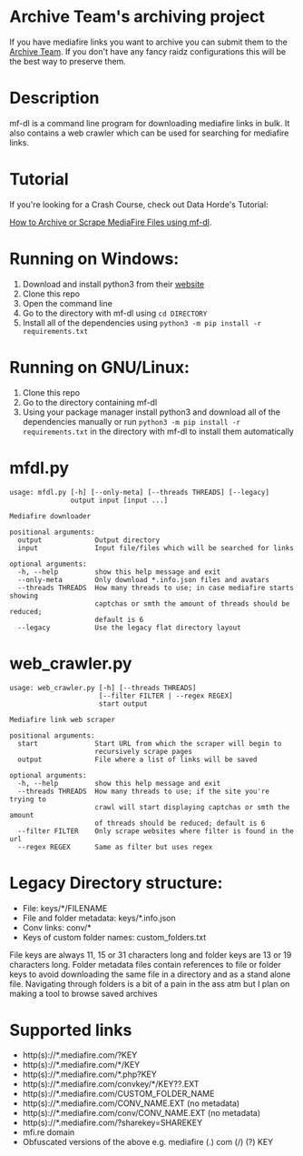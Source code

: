 # Archive Team's archiving project
If you have mediafire links you want to archive you can submit them to the [Archive Team](https://archiveteam.org/index.php?title=MediaFire). If you don't have any fancy raidz configurations this will be the best way to preserve them.

# Description
mf-dl is a command line program for downloading mediafire links in bulk. It also contains a web crawler which can be used for searching for mediafire links.

# Tutorial
If you're looking for a Crash Course, check out Data Horde's Tutorial:

[How to Archive or Scrape MediaFire Files using mf-dl](https://datahorde.org/how-to-archive-or-scrape-mediafire-files-using-mf-dl/).

# Running on Windows:
1. Download and install python3 from their [website](https://www.python.org/)
2. Clone this repo
3. Open the command line
4. Go to the directory with mf-dl using `cd DIRECTORY`
5. Install all of the dependencies using `python3 -m pip install -r requirements.txt`

# Running on GNU/Linux:
1. Clone this repo
2. Go to the directory containing mf-dl
3. Using your package manager install python3 and download all of the dependencies manually or run `python3 -m pip install -r requirements.txt` in the directory with mf-dl to install them automatically

# mfdl.py
	usage: mfdl.py [-h] [--only-meta] [--threads THREADS] [--legacy]
	               output input [input ...]

	Mediafire downloader

	positional arguments:
	  output             Output directory
	  input              Input file/files which will be searched for links

	optional arguments:
	  -h, --help         show this help message and exit
	  --only-meta        Only download *.info.json files and avatars
	  --threads THREADS  How many threads to use; in case mediafire starts showing
	                     captchas or smth the amount of threads should be reduced;
	                     default is 6
	  --legacy           Use the legacy flat directory layout

# web_crawler.py
	usage: web_crawler.py [-h] [--threads THREADS]
	                      [--filter FILTER | --regex REGEX]
	                      start output

	Mediafire link web scraper

	positional arguments:
	  start              Start URL from which the scraper will begin to
	                     recursively scrape pages
	  output             File where a list of links will be saved

	optional arguments:
	  -h, --help         show this help message and exit
	  --threads THREADS  How many threads to use; if the site you're trying to
	                     crawl will start displaying captchas or smth the amount
	                     of threads should be reduced; default is 6
	  --filter FILTER    Only scrape websites where filter is found in the url
	  --regex REGEX      Same as filter but uses regex

# Legacy Directory structure:
* File: keys/\*/FILENAME
* File and folder metadata: keys/\*.info.json
* Conv links: conv/\*
* Keys of custom folder names: custom_folders.txt

File keys are always 11, 15 or 31 characters long and folder keys are 13 or 19 characters long.
Folder metadata files contain references to file or folder keys to avoid downloading the same file in a directory
and as a stand alone file. Navigating through folders is a bit of a pain in the ass atm but I plan on making a tool to browse
saved archives

# Supported links
* http(s)://\*.mediafire.com/?KEY
* http(s)://\*.mediafire.com/\*/KEY
* http(s)://\*.mediafire.com/\*.php?KEY
* http(s)://\*.mediafire.com/convkey/\*/KEY??.EXT
* http(s)://\*.mediafire.com/CUSTOM_FOLDER_NAME
* http(s)://\*.mediafire.com/CONV_NAME.EXT (no metadata)
* http(s)://\*.mediafire.com/conv/CONV_NAME.EXT (no metadata)
* http(s)://\*.mediafire.com/?sharekey=SHAREKEY
* mfi.re domain
* Obfuscated versions of the above e.g. mediafire (.) com (/) (?) KEY
